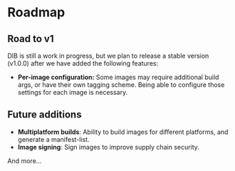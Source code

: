 Roadmap
=======

## Road to v1

DIB is still a work in progress, but we plan to release a stable version (v1.0.0) after we have added the 
following features:

- **Per-image configuration:** Some images may require additional build args, or have their own tagging scheme. Being 
    able to configure those settings for each image is necessary.


## Future additions

- **Multiplatform builds**: Ability to build images for different platforms, and generate a manifest-list.
- **Image signing**: Sign images to improve supply chain security.

And more...
